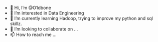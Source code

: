 - 👋 Hi, I’m @O1dbone
- 👀 I’m interested in Data Engineering
- 🌱 I’m currently learning Hadoop, trying to improve my python and sql skillz.
- 💞️ I’m looking to collaborate on ...
- 📫 How to reach me ...

<!---
O1dbone/O1dbone is a ✨ special ✨ repository because its `README.md` (this file) appears on your GitHub profile.
You can click the Preview link to take a look at your changes.
--->
